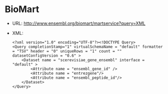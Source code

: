 BioMart
=======

* URL: http://www.ensembl.org/biomart/martservice?query=XML

* XML: 
    ```
    <?xml version="1.0" encoding="UTF-8"?><!DOCTYPE Query>
    <Query completionStamp="1" virtualSchemaName = "default" formatter = "TSV" header = "0" uniqueRows = "1" count = "" datasetConfigVersion = "0.6" >
        <Dataset name = "scerevisiae_gene_ensembl" interface = "default" > 
            <Attribute name = "ensembl_gene_id" />
            <Attribute name = "entrezgene"/> 
            <Attribute name = "ensembl_peptide_id"/> 
        </Dataset> 
    </Query>
    ```
